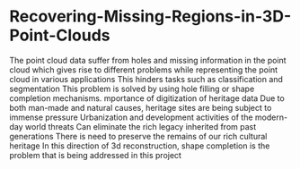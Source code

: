 # Recovering-Missing-Regions-in-3D-Point-Clouds
The point cloud data suffer from holes and missing information in the point cloud which
gives rise to different problems while representing the point cloud in various applications
This hinders tasks such as classification and segmentation
This problem is solved by using hole filling or shape completion mechanisms.
mportance of digitization of heritage data
Due to both man-made and natural causes, heritage sites are being subject to immense
pressure
Urbanization and development activities of the modern-day world threats
Can eliminate the rich legacy inherited from past generations
There is need to preserve the remains of our rich cultural heritage
In this direction of 3d reconstruction, shape completion is the problem that is being
addressed in this project
